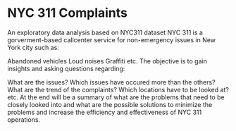 # NYC 311 Complaints
An exploratory data analysis based on NYC311 dataset
NYC 311 is a gorverment-based callcenter service for non-emergency issues in New York city such as:

Abandoned vehicles
Loud noises
Graffiti
etc.
The objective is to gain insights and asking questions regarding:

What are the issues?
Which issues have occured more than the others?
What are the trend of the complaints?
Which locations have to be looked at?
etc.
At the end will be a summary of what are the problems that need to be closely looked into and what are the possible solutions to minimize the problems and increase the efficiency and effectiveness of NYC 311 operations.
